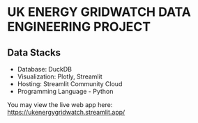 # UK ENERGY GRIDWATCH DATA ENGINEERING PROJECT

## Data Stacks
- Database: DuckDB
- Visualization: Plotly, Streamlit
- Hosting: Streamlit Community Cloud
- Programming Language - Python


You may view the live web app here: https://ukenergygridwatch.streamlit.app/
